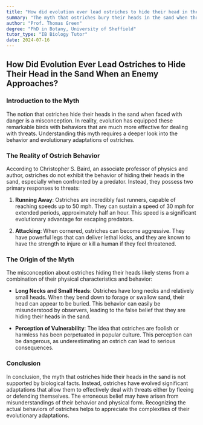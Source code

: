 ```yaml
---
title: "How did evolution ever lead ostriches to hide their head in the sand when an enemy approaches?"
summary: "The myth that ostriches bury their heads in the sand when threatened is false.  They actually respond with aggression or by running at speeds up to 50 mph.  This myth likely arose from their long necks and the appearance of them swallowing sand."
author: "Prof. Thomas Green"
degree: "PhD in Botany, University of Sheffield"
tutor_type: "IB Biology Tutor"
date: 2024-07-16
---
```


## How Did Evolution Ever Lead Ostriches to Hide Their Head in the Sand When an Enemy Approaches?

### Introduction to the Myth

The notion that ostriches hide their heads in the sand when faced with danger is a misconception. In reality, evolution has equipped these remarkable birds with behaviors that are much more effective for dealing with threats. Understanding this myth requires a deeper look into the behavior and evolutionary adaptations of ostriches.

### The Reality of Ostrich Behavior

According to Christopher S. Baird, an associate professor of physics and author, ostriches do not exhibit the behavior of hiding their heads in the sand, especially when confronted by a predator. Instead, they possess two primary responses to threats:

1. **Running Away**: Ostriches are incredibly fast runners, capable of reaching speeds up to $50$ mph. They can sustain a speed of $30$ mph for extended periods, approximately half an hour. This speed is a significant evolutionary advantage for escaping predators.

2. **Attacking**: When cornered, ostriches can become aggressive. They have powerful legs that can deliver lethal kicks, and they are known to have the strength to injure or kill a human if they feel threatened.

### The Origin of the Myth

The misconception about ostriches hiding their heads likely stems from a combination of their physical characteristics and behavior:

- **Long Necks and Small Heads**: Ostriches have long necks and relatively small heads. When they bend down to forage or swallow sand, their head can appear to be buried. This behavior can easily be misunderstood by observers, leading to the false belief that they are hiding their heads in the sand.

- **Perception of Vulnerability**: The idea that ostriches are foolish or harmless has been perpetuated in popular culture. This perception can be dangerous, as underestimating an ostrich can lead to serious consequences.

### Conclusion

In conclusion, the myth that ostriches hide their heads in the sand is not supported by biological facts. Instead, ostriches have evolved significant adaptations that allow them to effectively deal with threats either by fleeing or defending themselves. The erroneous belief may have arisen from misunderstandings of their behavior and physical form. Recognizing the actual behaviors of ostriches helps to appreciate the complexities of their evolutionary adaptations.
    